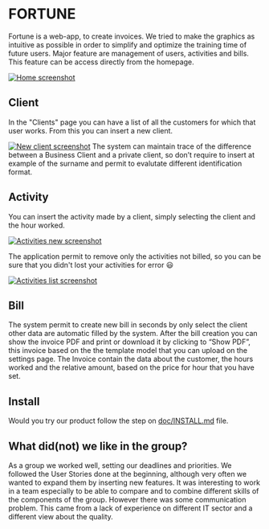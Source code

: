 # FORTUNE
Fortune is a web-app, to create invoices. We tried to make the graphics as intuitive as possible in order to simplify and optimize the training time of future users. Major feature are management of users, activities and bills. This feature can be access directly from the homepage.

[![Home screenshot](.doc/img/invoice.jpg)](.doc/img/invoice.jpg)

## Client
In the "Clients" page you can have a list of all the customers for which that user works. From this you can insert a  new client.

[![New client screenshot](http://img.youtube.com/vi/20eJEm7P4CI/0.jpg)](http://www.youtube.com/watch?v=20eJEm7P4CI)
The system can maintain trace of the difference between a Business Client and a private client, so don’t require to insert at example of the surname and permit to evalutate different identification format.
## Activity
You can insert the activity made by a client, simply selecting the client and the hour worked.

[![Activities new screenshot](http://img.youtube.com/vi/20eJEm7P4CI/0.jpg)](http://www.youtube.com/watch?v=20eJEm7P4CI)

The application permit to remove only the activities not billed, so you can be sure that you didn't lost your activities for error :smiley:

[![Activities list screenshot](http://img.youtube.com/vi/20eJEm7P4CI/0.jpg)](http://www.youtube.com/watch?v=20eJEm7P4CI)

## Bill
The system permit to create new bill in seconds by only select the client other data are automatic filled by the system.
After the bill creation you can show the invoice PDF and print or download it by clicking to “Show PDF”, this invoice based on the the template model that you can upload on the settings page. The Invoice contain the data about the customer, the hours worked and the relative amount, based on the price for hour that you have set.
## Install
Would you try our product follow the step on [doc/INSTALL.md](./doc/INSTALL.md) file.
## What did(not) we like in the group?

As a group we worked well, setting our deadlines and priorities. We followed the User Stories done at the beginning, although very often we wanted to expand them by inserting new features. It was interesting to work in a team especially to be able to compare and to combine different skills of the components of the group. However there was some communication problem. This came from a lack of experience on different IT sector and a different view about the quality.